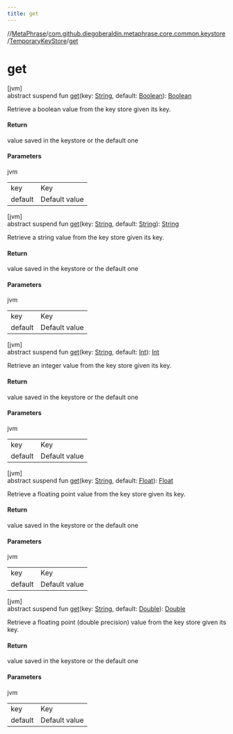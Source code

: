 ```yaml
---
title: get
---
```

//[MetaPhrase](../../../index.html)/[com.github.diegoberaldin.metaphrase.core.common.keystore](../index.html)/[TemporaryKeyStore](index.html)/[get](get.html)



# get



[jvm]\
abstract suspend fun [get](get.html)(key: [String](https://kotlinlang.org/api/latest/jvm/stdlib/kotlin/-string/index.html), default: [Boolean](https://kotlinlang.org/api/latest/jvm/stdlib/kotlin/-boolean/index.html)): [Boolean](https://kotlinlang.org/api/latest/jvm/stdlib/kotlin/-boolean/index.html)



Retrieve a boolean value from the key store given its key.



#### Return



value saved in the keystore or the default one



#### Parameters


jvm

| | |
|---|---|
| key | Key |
| default | Default value |





[jvm]\
abstract suspend fun [get](get.html)(key: [String](https://kotlinlang.org/api/latest/jvm/stdlib/kotlin/-string/index.html), default: [String](https://kotlinlang.org/api/latest/jvm/stdlib/kotlin/-string/index.html)): [String](https://kotlinlang.org/api/latest/jvm/stdlib/kotlin/-string/index.html)



Retrieve a string value from the key store given its key.



#### Return



value saved in the keystore or the default one



#### Parameters


jvm

| | |
|---|---|
| key | Key |
| default | Default value |





[jvm]\
abstract suspend fun [get](get.html)(key: [String](https://kotlinlang.org/api/latest/jvm/stdlib/kotlin/-string/index.html), default: [Int](https://kotlinlang.org/api/latest/jvm/stdlib/kotlin/-int/index.html)): [Int](https://kotlinlang.org/api/latest/jvm/stdlib/kotlin/-int/index.html)



Retrieve an integer value from the key store given its key.



#### Return



value saved in the keystore or the default one



#### Parameters


jvm

| | |
|---|---|
| key | Key |
| default | Default value |





[jvm]\
abstract suspend fun [get](get.html)(key: [String](https://kotlinlang.org/api/latest/jvm/stdlib/kotlin/-string/index.html), default: [Float](https://kotlinlang.org/api/latest/jvm/stdlib/kotlin/-float/index.html)): [Float](https://kotlinlang.org/api/latest/jvm/stdlib/kotlin/-float/index.html)



Retrieve a floating point value from the key store given its key.



#### Return



value saved in the keystore or the default one



#### Parameters


jvm

| | |
|---|---|
| key | Key |
| default | Default value |





[jvm]\
abstract suspend fun [get](get.html)(key: [String](https://kotlinlang.org/api/latest/jvm/stdlib/kotlin/-string/index.html), default: [Double](https://kotlinlang.org/api/latest/jvm/stdlib/kotlin/-double/index.html)): [Double](https://kotlinlang.org/api/latest/jvm/stdlib/kotlin/-double/index.html)



Retrieve a floating point (double precision) value from the key store given its key.



#### Return



value saved in the keystore or the default one



#### Parameters


jvm

| | |
|---|---|
| key | Key |
| default | Default value |





